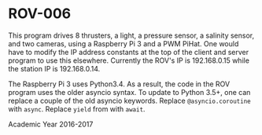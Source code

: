 # ROV-006
This program drives 8 thrusters, a light, a pressure sensor, a salinity sensor, and two cameras, using a Raspberry Pi 3 and a PWM PiHat.
One would have to modify the IP address constants at the top of the client and server program to use this elsewhere.
Currently the ROV's IP is 192.168.0.15 while the station IP is 192.168.0.14.

The Raspberry Pi 3 uses Python3.4. As a result, the code in the ROV program uses the older asyncio syntax.
To update to Python 3.5+, one can replace a couple of the old asyncio keywords.
Replace `@asyncio.coroutine` with `async`. Replace `yield` from with `await`.

Academic Year 2016-2017

